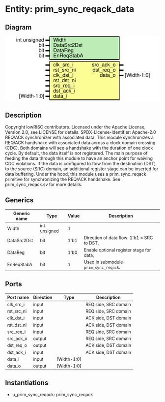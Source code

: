 # Entity: prim_sync_reqack_data
## Diagram
![Diagram](prim_sync_reqack_data.svg "Diagram")
## Description
Copyright lowRISC contributors.
 Licensed under the Apache License, Version 2.0, see LICENSE for details.
 SPDX-License-Identifier: Apache-2.0
 REQ/ACK synchronizer with associated data.
 This module synchronizes a REQ/ACK handshake with associated data across a clock domain
 crossing (CDC). Both domains will see a handshake with the duration of one clock cycle. By
 default, the data itself is not registered. The main purpose of feeding the data through this
 module to have an anchor point for waiving CDC violations. If the data is configured to flow
 from the destination (DST) to the source (SRC) domain, an additional register stage can be
 inserted for data buffering.
 Under the hood, this module uses a prim_sync_reqack primitive for synchronizing the
 REQ/ACK handshake. See prim_sync_reqack.sv for more details.
 
## Generics
| Generic name | Type         | Value | Description                                |
| ------------ | ------------ | ----- | ------------------------------------------ |
| Width        | int unsigned | 1     |                                            |
| DataSrc2Dst  | bit          | 1'b1  | Direction of data flow: 1'b1 = SRC to DST, |
| DataReg      | bit          | 1'b0  | Enable optional register stage for data,   |
| EnReqStabA   | bit          | 1     | Used in submodule `prim_sync_reqack`.      |
## Ports
| Port name  | Direction | Type        | Description          |
| ---------- | --------- | ----------- | -------------------- |
| clk_src_i  | input     |             | REQ side, SRC domain |
| rst_src_ni | input     |             | REQ side, SRC domain |
| clk_dst_i  | input     |             | ACK side, DST domain |
| rst_dst_ni | input     |             | ACK side, DST domain |
| src_req_i  | input     |             | REQ side, SRC domain |
| src_ack_o  | output    |             | REQ side, SRC domain |
| dst_req_o  | output    |             | ACK side, DST domain |
| dst_ack_i  | input     |             | ACK side, DST domain |
| data_i     | input     | [Width-1:0] |                      |
| data_o     | output    | [Width-1:0] |                      |
## Instantiations
- u_prim_sync_reqack: prim_sync_reqack
